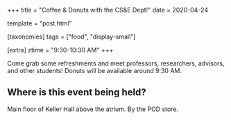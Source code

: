 +++
title = "Coffee & Donuts with the CS&E Dept!"
date = 2020-04-24

template = "post.html"

[taxonomies]
tags = ["food", "display-small"]

[extra]
ztime = "9:30-10:30 AM"
+++

<!-- more -->

Come grab some refreshments and meet professors, researchers, advisors, and
other students!   Donuts will be available around 9:30 AM.

## Where is this event being held?  
Main floor of Keller Hall above the atrium. By the POD store. 
